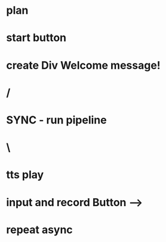 # plan

# start button

#        create Div Welcome message!
#       /
#   SYNC - run pipeline
#       \
#        tts play

# input and record Button -->
# repeat async